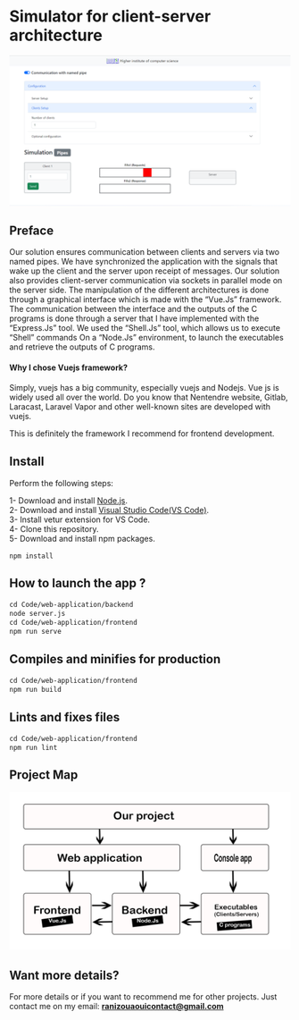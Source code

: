 # Simulator for client-server architecture

<div align="center"> 
<img src="https://github.com/ranizouaoui/Simulator-for-client-server-architecture/blob/main/thumbnail.png" alt="" />
 </div>

## Preface
Our solution ensures communication between clients and servers via two named pipes. We have synchronized the application with the signals that wake up the client and the server upon receipt of messages. Our solution also provides client-server communication via sockets in parallel mode on the server side. The manipulation of the different architectures is done through a graphical interface which is made with the “Vue.Js” framework. The communication between the interface and the outputs of the C programs is done through a server that I have implemented with the “Express.Js” tool. We used the “Shell.Js” tool, which allows us to execute “Shell” commands On a “Node.Js” environment, to launch the executables and retrieve the outputs of C programs.

<h4> Why I chose Vuejs framework? </h4>

Simply, vuejs has a big community, especially vuejs and Nodejs. Vue js is widely used all over the world. Do you know that Nentendre website, Gitlab, Laracast, Laravel Vapor and other well-known sites are developed with vuejs.

This is definitely the framework I recommend for frontend development.

## Install

Perform the following steps:

1- Download and install <a href="https://nodejs.org/en/">Node.js</a>.<br/>
2- Download and install <a href="https://nodejs.org/en/">Visual Studio Code(VS Code)</a>.<br/>
3- Install vetur extension for VS Code.<br/>
4- Clone this repository.<br/>
5- Download and install npm packages.<br/>
```
npm install
```

## How to launch the app ?

```
cd Code/web-application/backend
node server.js
cd Code/web-application/frontend
npm run serve
```

## Compiles and minifies for production
```
cd Code/web-application/frontend
npm run build
```

## Lints and fixes files
```
cd Code/web-application/frontend
npm run lint
```
## Project Map
<div align="center"> 
<img src="https://github.com/ranizouaoui/Simulator-for-client-server-architecture/blob/main/Project-Map.png" alt="" />
 </div>
 
## Want more details?

For more details or if you want to recommend me for other projects. Just contact me on my email: <strong> ranizouaouicontact@gmail.com </strong>
